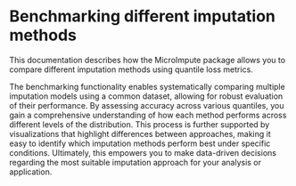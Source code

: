 # Benchmarking different imputation methods

This documentation describes how the MicroImpute package allows you to compare different imputation methods using quantile loss metrics.

The benchmarking functionality enables systematically comparing multiple imputation models using a common dataset, allowing for robust evaluation of their performance. By assessing accuracy across various quantiles, you gain a comprehensive understanding of how each method performs across different levels of the distribution. This process is further supported by visualizations that highlight differences between approaches, making it easy to identify which imputation methods perform best under specific conditions. Ultimately, this empowers you to make data-driven decisions regarding the most suitable imputation approach for your analysis or application.
